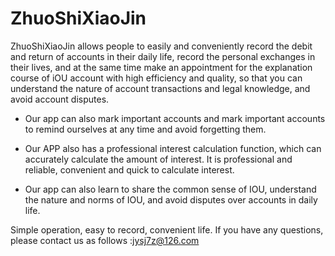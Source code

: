 # ZhuoShiXiaoJin

ZhuoShiXiaoJin allows people to easily and conveniently record the debit and return of accounts in their daily life, record the personal exchanges in their lives, and at the same time make an appointment for the explanation course of iOU account with high efficiency and quality, so that you can understand the nature of account transactions and legal knowledge, and avoid account disputes.

- Our app can also mark important accounts and mark important accounts to remind ourselves at any time and avoid forgetting them.

- Our APP also has a professional interest calculation function, which can accurately calculate the amount of interest. It is professional and reliable, convenient and quick to calculate interest.

- Our app can also learn to share the common sense of IOU, understand the nature and norms of IOU, and avoid disputes over accounts in daily life.

Simple operation, easy to record, convenient life.
If you have any questions, please contact us as follows :jysj7z@126.com

